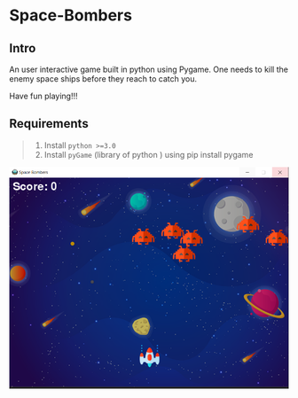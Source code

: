 # Space-Bombers

## Intro
An user interactive game built in python using Pygame. One needs to kill the enemy space ships before they reach to catch you.

Have fun playing!!!

## Requirements

> 1. Install `python >=3.0`
> 2. Install `pyGame` (library of python ) using pip install pygame

![Space Bombers](https://github.com/umairanis03/Space-Bombers/blob/master/game.png)

